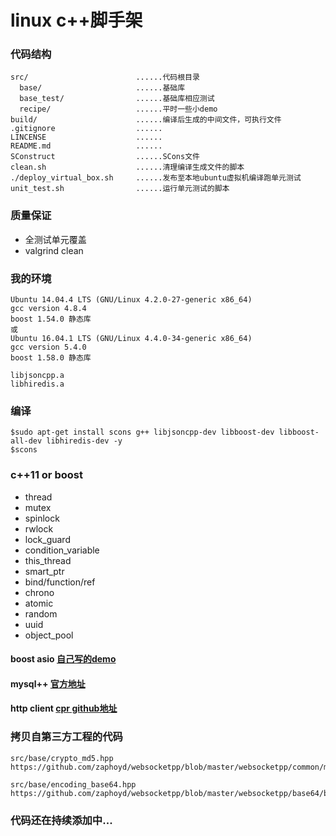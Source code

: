 # linux c++脚手架

### 代码结构

```
src/                        ......代码根目录
  base/                     ......基础库
  base_test/                ......基础库相应测试
  recipe/                   ......平时一些小demo
build/                      ......编译后生成的中间文件，可执行文件
.gitignore                  ......
LINCENSE                    ......
README.md                   ......
SConstruct                  ......SCons文件
clean.sh                    ......清理编译生成文件的脚本
./deploy_virtual_box.sh     ......发布至本地ubuntu虚拟机编译跑单元测试
unit_test.sh                ......运行单元测试的脚本
```

### 质量保证

* 全测试单元覆盖
* valgrind clean

### 我的环境

```
Ubuntu 14.04.4 LTS (GNU/Linux 4.2.0-27-generic x86_64)
gcc version 4.8.4
boost 1.54.0 静态库
或
Ubuntu 16.04.1 LTS (GNU/Linux 4.4.0-34-generic x86_64)
gcc version 5.4.0
boost 1.58.0 静态库

libjsoncpp.a
libhiredis.a

```

### 编译

```
$sudo apt-get install scons g++ libjsoncpp-dev libboost-dev libboost-all-dev libhiredis-dev -y
$scons
```

### c++11 or boost

* thread
* mutex
* spinlock
* rwlock
* lock_guard
* condition_variable
* this_thread
* smart_ptr
* bind/function/ref
* chrono
* atomic
* random
* uuid
* object_pool

#### boost asio [自己写的demo](https://github.com/q191201771/asio-tutorial)

#### mysql++ [官方地址](http://tangentsoft.net/mysql++/)

#### http client [cpr github地址](https://github.com/whoshuu/cpr)

### 拷贝自第三方工程的代码

```
src/base/crypto_md5.hpp
https://github.com/zaphoyd/websocketpp/blob/master/websocketpp/common/md5.hpp

src/base/encoding_base64.hpp
https://github.com/zaphoyd/websocketpp/blob/master/websocketpp/base64/base64.hpp
```

### 代码还在持续添加中...
